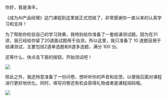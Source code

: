 你好，我是海丰。

《成为AI产品经理》这门课程到这里就正式完结了，非常感谢你一直以来的认真学习和支持！

为了帮助你检验自己的学习效果，我特别给你准备了一套结课测试题。因为在31讲，我已经给你留了20道面试题用于自测，所以这里，我只准备了 10 道题目用于结课测试，主要包括2道单选题和8道多选题，满分 100 分。

还等什么，快点击下面的按钮，开始测试吧！

[![](https://static001.geekbang.org/resource/image/28/a4/28d1be62669b4f3cc01c36466bf811a4.png?wh=1142*201)](http://time.geekbang.org/quiz/intro?act_id=373&exam_id=1092)

除此之外，我还特意准备了一份问卷，想听听你的声音和反馈，以便我后面对课程进行更好地优化。同时，填写问卷还有机会获得礼物或者是课程阅码哦。

[![](https://static001.geekbang.org/resource/image/6b/e9/6bbd95c4c0db01c7e5b7976d6d7792e9.jpg?wh=1142*801)](https://jinshuju.net/f/kPvfV2)